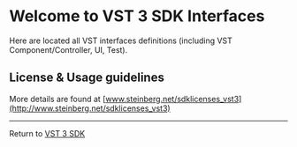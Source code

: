 # Welcome to VST 3 SDK Interfaces

Here are located all VST interfaces definitions (including VST Component/Controller, UI, Test).

## License & Usage guidelines

More details are found at [www.steinberg.net/sdklicenses_vst3](http://www.steinberg.net/sdklicenses_vst3)

----
Return to [VST 3 SDK](https://github.com/steinbergmedia/vst3sdk)